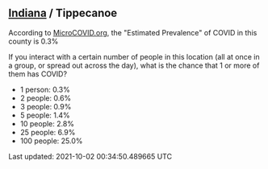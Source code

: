 
## [Indiana](/united-states/indiana) / Tippecanoe

According to [MicroCOVID.org](http://microcovid.org),
the "Estimated Prevalence" of COVID in this county is 0.3%

If you interact with a certain number of people in this location
(all at once in a group, or spread out across the day), what is the chance that
1 or more of them has COVID?

- 1 person: 0.3%
- 2 people: 0.6%
- 3 people: 0.9%
- 5 people: 1.4%
- 10 people: 2.8%
- 25 people: 6.9%
- 100 people: 25.0%

Last updated: 2021-10-02 00:34:50.489665 UTC

